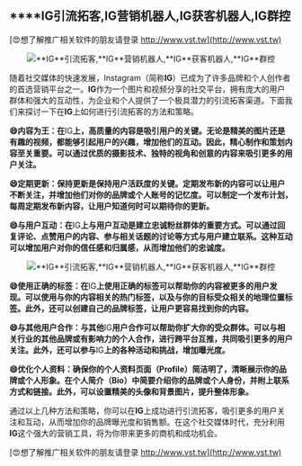 ## ****IG**引流拓客,**IG**营销机器人,**IG**获客机器人,**IG**群控**

[😍想了解推广相关软件的朋友请登录 http://www.vst.tw](http://www.vst.tw)

 <center><img src="https://vst.tw/MP4/tuiguang/png/6.png" alt="**IG**引流拓客,**IG**营销机器人,**IG**获客机器人,**IG**群控"></center>

随着社交媒体的快速发展，Instagram（简称**IG**）已成为了许多品牌和个人创作者的首选营销平台之一。**IG**作为一个图片和视频分享的社交平台，拥有庞大的用户群体和强大的互动性，为企业和个人提供了一个极具潜力的引流拓客渠道。下面我们来探讨一下在**IG**上如何进行引流拓客的方法和策略。

**😄内容为王：在**IG**上，高质量的内容是吸引用户的关键。无论是精美的图片还是有趣的视频，都能够引起用户的兴趣，增加他们的互动。因此，精心制作和策划内容至关重要。可以通过优质的摄影技术、独特的视角和创意的内容来吸引更多的用户关注。**

**😄定期更新：保持更新是保持用户活跃度的关键。定期发布新的内容可以让用户不断关注，并增加他们对你的品牌或个人账号的记忆度。可以制定一个发布计划，每周定期发布新内容，让用户知道何时可以期待你的更新。**

**😄与用户互动：在**IG**上与用户互动是建立忠诚粉丝群体的重要方式。可以通过回复评论、点赞用户的内容、参与相关话题的讨论等方式与用户建立联系。这种互动可以增加用户对你的信任感和归属感，从而增加他们的忠诚度。**

 <center><img src="https://vst.tw/MP4/tuiguang/png/8.png" alt="**IG**引流拓客,**IG**营销机器人,**IG**获客机器人,**IG**群控"></center>

**😄使用正确的标签：在**IG**上使用正确的标签可以帮助你的内容被更多的用户发现。可以使用与你的内容相关的热门标签，以及与你的目标受众相关的地理位置标签。此外，还可以创建自己的品牌标签，让用户更容易找到你的内容。**

**😄与其他用户合作：与其他**IG**用户合作可以帮助你扩大你的受众群体。可以与相关行业的其他品牌或有影响力的个人合作，进行跨平台互推，共同吸引更多的用户关注。此外，还可以参与**IG**上的各种活动和挑战，增加曝光度。**

**😄优化个人资料：确保你的个人资料页面（Profile）简洁明了，清晰展示你的品牌或个人形象。在个人简介（Bio）中简要介绍你的品牌或个人身份，并附上联系方式和链接。此外，可以设置精美的头像和背景图片，提升整体形象。**

通过以上几种方法和策略，你可以在**IG**上成功进行引流拓客，吸引更多的用户关注和互动，从而增加你的品牌曝光度和销售额。在这个社交媒体时代，充分利用**IG**这个强大的营销工具，将为你带来更多的商机和成功机会。

[😍想了解推广相关软件的朋友请登录 http://www.vst.tw](http://www.vst.tw)



